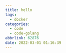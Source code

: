 ```yaml
---
title: hello
tags:
  - docker
categories:
  - code
  - code-golang
abbrlink: 62876
date: 2022-03-01 01:16:39
---
```


<!--more-->
